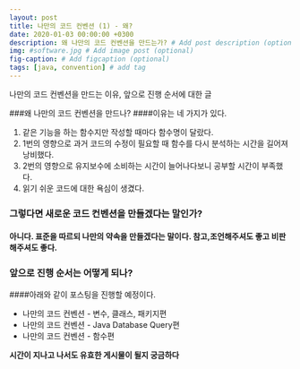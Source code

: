 ```yaml
---
layout: post
title: 나만의 코드 컨벤션 (1) - 왜?
date: 2020-01-03 00:00:00 +0300
description: 왜 나만의 코드 컨벤션을 만드는가? # Add post description (optional)
img: #software.jpg # Add image post (optional)
fig-caption: # Add figcaption (optional)
tags: [java, convention] # add tag
---
```

나만의 코드 컨벤션을 만드는 이유, 앞으로 진행 순서에 대한 글

###왜 나만의 코드 컨벤션을 만드나?
####이유는 네 가지가 있다.
1. 같은 기능을 하는 함수지만 작성할 때마다 함수명이 달랐다.
2. 1번의 영향으로 과거 코드의 수정이 필요할 때 함수를 다시 분석하는 시간을 길어져 낭비했다.
3. 2번의 영향으로 유지보수에 소비하는 시간이 늘어나다보니 공부할 시간이 부족했다. 
4. 읽기 쉬운 코드에 대한 욕심이 생겼다.

### 그렇다면 새로운 코드 컨벤션을 만들겠다는 말인가? 
#### 아니다. 표준을 따르되 나만의 약속을 만들겠다는 말이다. 참고,조언해주셔도 좋고 비판해주셔도 좋다.

### 앞으로 진행 순서는 어떻게 되나?
####아래와 같이 포스팅을 진행할 예정이다.
* 나만의 코드 컨벤션 - 변수, 클래스, 패키지편
* 나만의 코드 컨벤션 - Java Database Query편
* 나만의 코드 컨벤션 - 함수편



**시간이 지나고 나서도 유효한 게시물이 될지 궁금하다**
